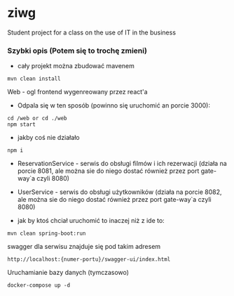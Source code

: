 # ziwg
Student project for a class on the use of IT in the business

### Szybki opis (Potem się to trochę zmieni)

- cały projekt można zbudować mavenem
```
mvn clean install
```

Web - ogl frontend wygenreowany przez react'a
- Odpala się w ten sposób (powinno się uruchomić an porcie 3000): 
```
cd /web or cd ./web
npm start
```
- jakby coś nie działało 
```
npm i
```

- ReservationService \- serwis do obsługi filmów i ich rezerwacji (działa na porcie 8081, ale można sie do niego dostać również przez port gate-way\`a czyli 8080)
- UserService \- serwis do obsługi użytkowników (działa na porcie 8082, ale można sie do niego dostać również przez port gate-way\`a czyli 8080)

- jak by ktoś chciał uruchomić to inaczej niż z ide to:
```
mvn clean spring-boot:run
```

swagger dla serwisu znajduje się pod takim adresem
```
http://localhost:{numer-portu}/swagger-ui/index.html
```

Uruchamianie bazy danych (tymczasowo)

```
docker-compose up -d
```